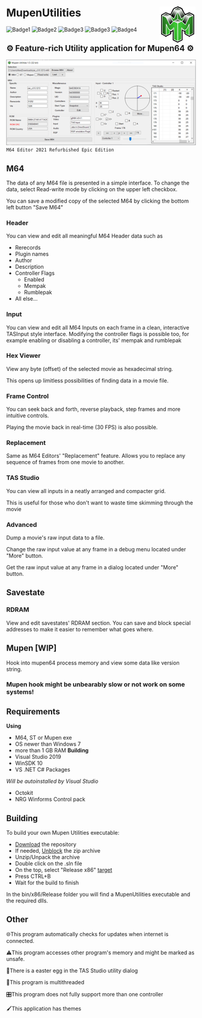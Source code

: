 # MupenUtilities<img src="https://github.com/Aurumaker72/MupenUtilities/blob/main/Resources/mupengreen.png" align="right" />
![Badge1](https://img.shields.io/github/downloads/Aurumaker72/MupenUtilities/latest/total?label=Latest%20Release&logoColor=green) ![Badge2](https://img.shields.io/github/last-commit/Aurumaker72/MupenUtilities?label=Latest%20Commit) ![Badge3](https://img.shields.io/github/license/Aurumaker72/MupenUtilities?label=License) ![Badge3](https://img.shields.io/badge/Maintained-yes-green) ![Badge4](https://img.shields.io/github/repo-size/Aurumaker72/MupenUtilities?label=Repo%20size)


## ⚙️ Feature-rich Utility application for Mupen64 ⚙️</b> 


![](https://raw.githubusercontent.com/Aurumaker72/MupenUtilities/multicontroller/app.PNG)
`M64 Editor 2021 Refurbished Epic Edition`

## M64
The data of any M64 file is presented in a simple interface.
To change the data, select Read-write mode by clicking on the upper left checkbox.

You can save a modified copy of the selected M64 by clicking the bottom left button "Save M64"

### Header
You can view and edit all meaningful M64 Header data such as
- Rerecords
- Plugin names
- Author
- Description
- Controller Flags
  - Enabled
  - Mempak
  - Rumblepak
- All else...


### Input
You can view and edit all M64 Inputs on each frame in a clean, interactive TASInput style interface.
Modifying the controller flags is possible too, for example enabling or disabling a controller, its' mempak and rumblepak

### Hex Viewer
View any byte (offset) of the selected movie as hexadecimal string.

This opens up limitless possibilities of finding data in a movie file.

### Frame Control
You can seek back and forth, reverse playback, step frames and more intuitive controls.

Playing the movie back in real-time (30 FPS) is also possible.

### Replacement
Same as M64 Editors' "Replacement" feature. Allows you to replace any sequence of frames from one movie to another. 

### TAS Studio
You can view all inputs in a neatly arranged and compacter grid. 

This is useful for those who don't want to waste time skimming through the movie

### Advanced
Dump a movie's raw input data to a file.

Change the raw input value at any frame in a debug menu located under "More" button.

Get the raw input value at any frame in a dialog located under "More" button. 

## Savestate

### RDRAM
View and edit savestates' RDRAM section. You can save and block special addresses to make it easier to remember what goes where.

## Mupen [WIP]
Hook into mupen64 process memory and view some data like version string.

### __Mupen hook might be unbearably slow or not work on some systems!__

## Requirements
__Using__
- M64, ST or Mupen exe
- OS newer than Windows 7
- more than 1 GB RAM
__Building__
- Visual Studio 2019
- WinSDK 10
- VS .NET C# Packages

*Will be autoinstalled by Visual Studio*

- Octokit
- NRG Winforms Control pack

## Building
To build your own Mupen Utilities executable:
- [Download](https://github.com/Aurumaker72/MupenUtilities/zipball/main) the repository
- If needed, [Unblock](https://4sysops.com/wp-content/uploads/2015/01/Unblock-in-File-Explorer.png) the zip archive
- Unzip/Unpack the archive
- Double click on the .sln file
- On the top, select "Release x86" [target](http://ladydebug.com/blog/myimages/dotnetcore-framework/applicationpropertiesdotnetcore.png)
- Press CTRL+B
- Wait for the build to finish

In the bin/x86/Release folder you will find a MupenUtilities executable and the required dlls.

## Other
🌐This program automatically checks for updates when internet is connected.

⚠️This program accesses other program's memory and might be marked as unsafe. 

🥚There is a easter egg in the TAS Studio utility dialog

🧵This program is multithreaded

🎛️This program does not fully support more than one controller

🖌️This application has themes
